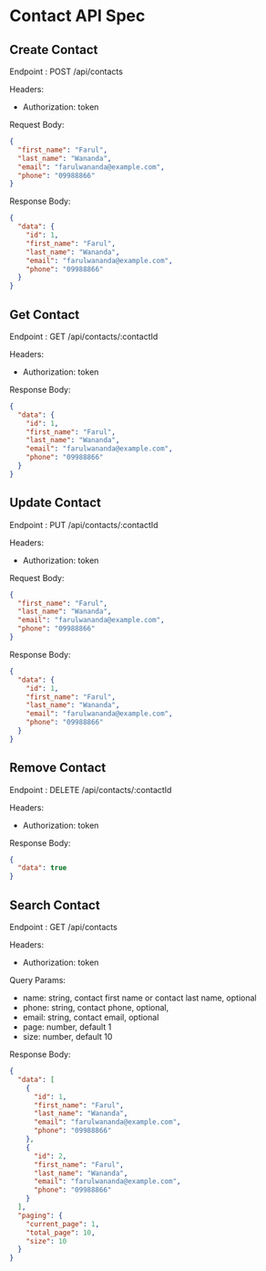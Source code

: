 # Contact API Spec

## Create Contact

Endpoint : POST /api/contacts

Headers:

- Authorization: token

Request Body:

```json
{
  "first_name": "Farul",
  "last_name": "Wananda",
  "email": "farulwananda@example.com",
  "phone": "09988866"
}
```

Response Body:

```json
{
  "data": {
    "id": 1,
    "first_name": "Farul",
    "last_name": "Wananda",
    "email": "farulwananda@example.com",
    "phone": "09988866"
  }
}
```

## Get Contact

Endpoint : GET /api/contacts/:contactId

Headers:

- Authorization: token

Response Body:

```json
{
  "data": {
    "id": 1,
    "first_name": "Farul",
    "last_name": "Wananda",
    "email": "farulwananda@example.com",
    "phone": "09988866"
  }
}
```

## Update Contact

Endpoint : PUT /api/contacts/:contactId

Headers:

- Authorization: token

Request Body:

```json
{
  "first_name": "Farul",
  "last_name": "Wananda",
  "email": "farulwananda@example.com",
  "phone": "09988866"
}
```

Response Body:

```json
{
  "data": {
    "id": 1,
    "first_name": "Farul",
    "last_name": "Wananda",
    "email": "farulwananda@example.com",
    "phone": "09988866"
  }
}
```

## Remove Contact

Endpoint : DELETE /api/contacts/:contactId

Headers:

- Authorization: token

Response Body:

```json
{
  "data": true
}
```

## Search Contact

Endpoint : GET /api/contacts

Headers:

- Authorization: token

Query Params:

- name: string, contact first name or contact last name, optional
- phone: string, contact phone, optional,
- email: string, contact email, optional
- page: number, default 1
- size: number, default 10

Response Body:

```json
{
  "data": [
    {
      "id": 1,
      "first_name": "Farul",
      "last_name": "Wananda",
      "email": "farulwananda@example.com",
      "phone": "09988866"
    },
    {
      "id": 2,
      "first_name": "Farul",
      "last_name": "Wananda",
      "email": "farulwananda@example.com",
      "phone": "09988866"
    }
  ],
  "paging": {
    "current_page": 1,
    "total_page": 10,
    "size": 10
  }
}
```
